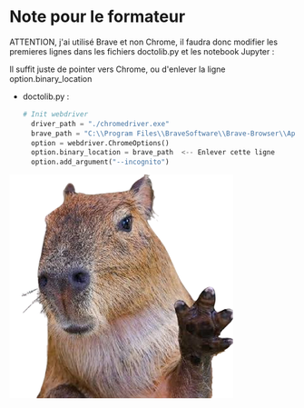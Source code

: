 # Note pour le formateur
ATTENTION, j'ai utilisé Brave et non Chrome, il faudra donc modifier les premieres lignes dans les fichiers doctolib.py et les notebook Jupyter :

Il suffit juste de pointer vers Chrome, ou d'enlever la ligne option.binary_location
- doctolib.py : 
    ````py
    # Init webdriver
      driver_path = "./chromedriver.exe"
      brave_path = "C:\\Program Files\\BraveSoftware\\Brave-Browser\\Application\\brave.exe"
      option = webdriver.ChromeOptions()
      option.binary_location = brave_path  <-- Enlever cette ligne
      option.add_argument("--incognito")

![img.png](img.png)
